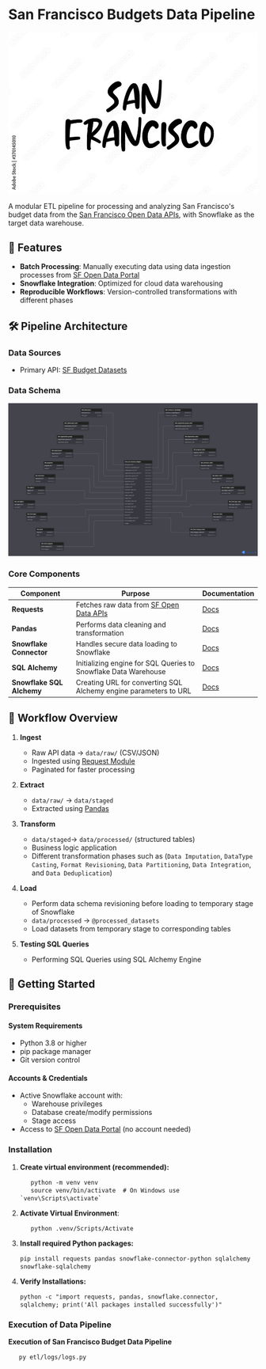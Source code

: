 # San Francisco Budgets Data Pipeline  

![San Francisco](docs/images/san_francisco.jpg)  

A modular ETL pipeline for processing and analyzing San Francisco's budget data from the [San Francisco Open Data APIs](https://datasf.org/opendata/), with Snowflake as the target data warehouse.

## 📌 Features
- **Batch Processing**: Manually executing data using data ingestion processes from [SF Open Data Portal](https://data.sfgov.org/)
- **Snowflake Integration**: Optimized for cloud data warehousing
- **Reproducible Workflows**: Version-controlled transformations with different phases

## 🛠️ Pipeline Architecture  

### Data Sources
- Primary API: [SF Budget Datasets](https://data.sfgov.org/City-Management-and-Ethics/Budget/xdgd-c79v)

### Data Schema
![Snowflake Data Warehouse Star Schema](docs/schema/san_francisco_budget_data_data_warehouse_star_schema.png)

### Core Components
| Component               | Purpose                                                                      | Documentation |
|-------------------------|------------------------------------------------------------------------------|---------------|
| **Requests**            | Fetches raw data from [SF Open Data APIs](https://dev.socrata.com/foundry/data.sfgov.org) | [Docs](https://requests.readthedocs.io/) |
| **Pandas**              | Performs data cleaning and transformation                                    | [Docs](https://pandas.pydata.org/docs/) |
| **Snowflake Connector** | Handles secure data loading to Snowflake                                     | [Docs](https://docs.snowflake.com/en/user-guide/python-connector.html) |
| **SQL Alchemy**         | Initializing engine for SQL Queries to Snowflake Data Warehouse              | [Docs](https://docs.sqlalchemy.org/en/20/intro.html) |
| **Snowflake SQL Alchemy** | Creating URL for converting SQL Alchemy engine parameters to URL           | [Docs](https://docs.snowflake.com/en/developer-guide/python-connector/sqlalchemy) |

## 🔄 Workflow Overview
1. **Ingest**
   - Raw API data → `data/raw/` (CSV/JSON)
   - Ingested using [Request Module](https://requests.readthedocs.io/)
   - Paginated for faster processing

1. **Extract**  
   - `data/raw/` → `data/staged`
   - Extracted using [Pandas](https://pandas.pydata.org/docs/)

2. **Transform**  
   - `data/staged`→ `data/processed/` (structured tables)
   - Business logic application
   - Different transformation phases such as (`Data Imputation`, `DataType Casting`, `Format Revisioning`, `Data Partitioning`, `Data Integration`, and `Data Deduplication`)

3. **Load**
   - Perform data schema revisioning before loading to temporary stage of Snowflake
   - `data/processed` → `@processed_datasets`
   - Load datasets from temporary stage to corresponding tables

4. **Testing SQL Queries**
   - Performing SQL Queries using SQL Alchemy Engine

## 🚀 Getting Started

### Prerequisites

#### System Requirements
- Python 3.8 or higher
- pip package manager
- Git version control

#### Accounts & Credentials
- Active Snowflake account with:
  - Warehouse privileges
  - Database create/modify permissions
  - Stage access
- Access to [SF Open Data Portal](https://data.sfgov.org/) (no account needed)

### Installation

1. **Create virtual environment (recommended):**
   ```
      python -m venv venv
      source venv/bin/activate  # On Windows use `venv\Scripts\activate`
   ```

2. **Activate Virtual Environment**:
   ```
      python .venv/Scripts/Activate
   ```

3. **Install required Python packages:**
   ```
   pip install requests pandas snowflake-connector-python sqlalchemy snowflake-sqlalchemy
   ```

4. **Verify Installations:**
   ```
   python -c "import requests, pandas, snowflake.connector, sqlalchemy; print('All packages installed successfully')"
   ```

### Execution of Data Pipeline

**Execution of San Francisco Budget Data Pipeline**
```
   py etl/logs/logs.py
```